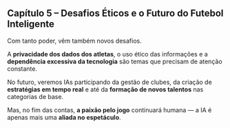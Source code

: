 ## Capítulo 5 – Desafios Éticos e o Futuro do Futebol Inteligente

Com tanto poder, vêm também
novos desafios.

A **privacidade dos dados dos atletas**,
o uso ético das informações e a
**dependência excessiva da tecnologia**
são temas que precisam de atenção
constante.

No futuro, veremos IAs participando da
gestão de clubes, da criação de
**estratégias em tempo real** e até da
**formação de novos talentos** nas
categorias de base.

Mas, no fim das contas, **a paixão pelo
jogo** continuará humana — a IA é apenas
mais uma **aliada no espetáculo**.
